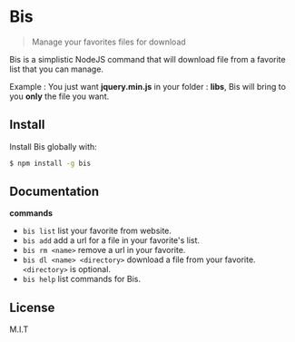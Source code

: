 # Bis
> Manage your favorites files for download

Bis is a simplistic NodeJS command that will download file from a favorite list that you can manage.

Example :
You just want **jquery.min.js** in your folder : **libs**, Bis will bring to you **only** the file you want.

## Install
Install Bis globally with:

```sh
$ npm install -g bis
```

## Documentation
**commands**
- `bis list` list your favorite from website.
- `bis add` add a url for a file in your favorite's list.
- `bis rm <name>` remove a url in your favorite.
- `bis dl <name> <directory>` download a file from your favorite. `<directory>` is optional.
- `bis help` list commands for Bis.

## License

M.I.T
